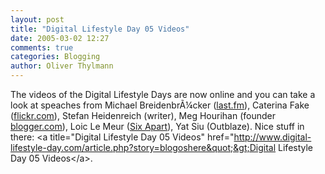 ```yaml
---
layout: post
title: "Digital Lifestyle Day 05 Videos"
date: 2005-03-02 12:27
comments: true
categories: Blogging
author: Oliver Thylmann
---
```



The videos of the Digital Lifestyle Days are now online and you can take a look at speaches from Michael BreidenbrÃ¼cker ([last.fm](http://last.fm)), Caterina Fake ([flickr.com](http://flickr.com/)), Stefan Heidenreich (writer), Meg Hourihan (founder [blogger.com](http://blogger.com/)), Loic Le Meur ([Six Apart](http://sixapart.com/)), Yat Siu (Outblaze). Nice stuff in there: &lt;a title=&quot;Digital Lifestyle Day 05 Videos&quot; href=&quot;http://www.digital-lifestyle-day.com/article.php?story=blogoshere&quot;&gt;Digital Lifestyle Day 05 Videos&lt;/a&gt;.


